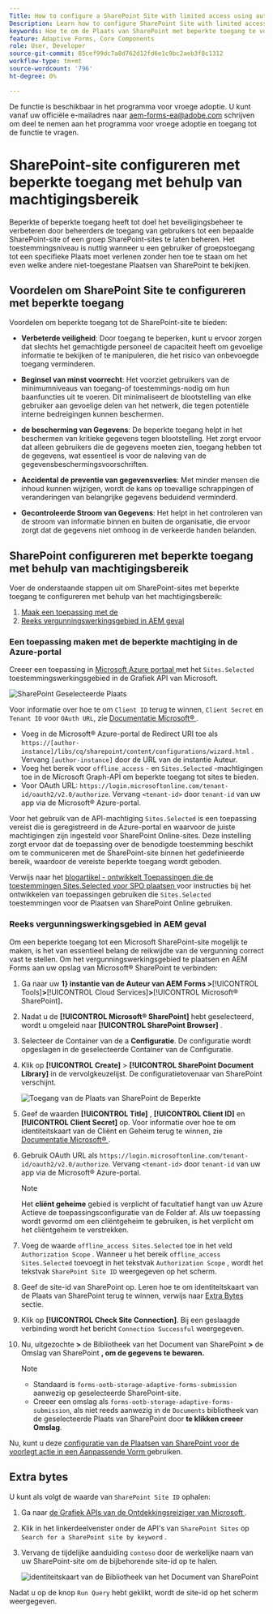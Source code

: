 ```yaml
---
Title: How to configure a SharePoint Site with limited access using authorization scope?
Description: Learn how to configure SharePoint Site with limited access using the authorization scope.
keywords: Hoe te om de Plaats van SharePoint met beperkte toegang te vormen?, vorm SharePoint met beperkte toegang, Gebruikend vergunningswerkingsgebied om toegang voor de Plaats van SharePoint te beperken.
feature: Adaptive Forms, Core Components
role: User, Developer
source-git-commit: 85cef99dc7a8d762d12fd6e1c9bc2aeb3f8c1312
workflow-type: tm+mt
source-wordcount: '796'
ht-degree: 0%

---
```



<span class="preview"> De functie is beschikbaar in het programma voor vroege adoptie. U kunt vanaf uw officiële e-mailadres naar aem-forms-ea@adobe.com schrijven om deel te nemen aan het programma voor vroege adoptie en toegang tot de functie te vragen. </span>

# SharePoint-site configureren met beperkte toegang met behulp van machtigingsbereik

Beperkte of beperkte toegang heeft tot doel het beveiligingsbeheer te verbeteren door beheerders de toegang van gebruikers tot een bepaalde SharePoint-site of een groep SharePoint-sites te laten beheren. Het toestemmingsniveau is nuttig wanneer u een gebruiker of groepstoegang tot een specifieke Plaats moet verlenen zonder hen toe te staan om het even welke andere niet-toegestane Plaatsen van SharePoint te bekijken.

## Voordelen om SharePoint Site te configureren met beperkte toegang

Voordelen om beperkte toegang tot de SharePoint-site te bieden:

* **Verbeterde veiligheid**: Door toegang te beperken, kunt u ervoor zorgen dat slechts het gemachtigde personeel de capaciteit heeft om gevoelige informatie te bekijken of te manipuleren, die het risico van onbevoegde toegang verminderen.

* **Beginsel van minst voorrecht**: Het voorziet gebruikers van de minimumniveaus van toegang-of toestemmings-nodig om hun baanfuncties uit te voeren. Dit minimaliseert de blootstelling van elke gebruiker aan gevoelige delen van het netwerk, die tegen potentiële interne bedreigingen kunnen beschermen.

* **de bescherming van Gegevens**: De beperkte toegang helpt in het beschermen van kritieke gegevens tegen blootstelling. Het zorgt ervoor dat alleen gebruikers die de gegevens moeten zien, toegang hebben tot de gegevens, wat essentieel is voor de naleving van de gegevensbeschermingsvoorschriften.

* **Accidental de preventie van gegevensverlies**: Met minder mensen die inhoud kunnen wijzigen, wordt de kans op toevallige schrappingen of veranderingen van belangrijke gegevens beduidend verminderd.

* **Gecontroleerde Stroom van Gegevens**: Het helpt in het controleren van de stroom van informatie binnen en buiten de organisatie, die ervoor zorgt dat de gegevens niet omhoog in de verkeerde handen belanden.

## SharePoint configureren met beperkte toegang met behulp van machtigingsbereik

Voer de onderstaande stappen uit om SharePoint-sites met beperkte toegang te configureren met behulp van het machtigingsbereik:

1. [Maak een toepassing met de ](#create-an-application-with-the-limited-permission-in-the-azure-portal)
1. [Reeks vergunningswerkingsgebied in AEM geval](#set-the-authorization-scope-at-aem-instance)

### Een toepassing maken met de beperkte machtiging in de Azure-portal

Creeer een toepassing in [ Microsoft Azure portaal ](https://portal.azure.com/#home) met het `Sites.Selected` toestemmingswerkingsgebied in de Grafiek API van Microsoft.

![ SharePoint Geselecteerde Plaats ](/help/forms/assets/sharepoint-selected-site.png)

Voor informatie over hoe te om `Client ID` terug te winnen, `Client Secret` en `Tenant ID` voor `OAuth URL`, zie [ Documentatie Microsoft® ](https://learn.microsoft.com/en-us/graph/auth-register-app-v2).
* Voeg in de Microsoft® Azure-portal de Redirect URI toe als `https://[author-instance]/libs/cq/sharepoint/content/configurations/wizard.html` . Vervang `[author-instance]` door de URL van de instantie Auteur.
* Voeg het bereik voor `offline_access` - en `Sites.Selected` -machtigingen toe in de Microsoft Graph-API om beperkte toegang tot sites te bieden.
* Voor OAuth URL: `https://login.microsoftonline.com/tenant-id/oauth2/v2.0/authorize`. Vervang `<tenant-id>` door `tenant-id` van uw app via de Microsoft® Azure-portal.

Voor het gebruik van de API-machtiging `Sites.Selected` is een toepassing vereist die is geregistreerd in de Azure-portal en waarvoor de juiste machtigingen zijn ingesteld voor SharePoint Online-sites. Deze instelling zorgt ervoor dat de toepassing over de benodigde toestemming beschikt om te communiceren met de SharePoint-site binnen het gedefinieerde bereik, waardoor de vereiste beperkte toegang wordt geboden.

Verwijs naar het [ blogartikel - ontwikkelt Toepassingen die de toestemmingen Sites.Selected voor SPO plaatsen ](https://techcommunity.microsoft.com/t5/microsoft-sharepoint-blog/develop-applications-that-use-sites-selected-permissions-for-spo/ba-p/3790476) voor instructies bij het ontwikkelen van toepassingen gebruiken die `Sites.Selected` toestemmingen voor de Plaatsen van SharePoint Online gebruiken.

### Reeks vergunningswerkingsgebied in AEM geval

Om een beperkte toegang tot een Microsoft SharePoint-site mogelijk te maken, is het van essentieel belang de reikwijdte van de vergunning correct vast te stellen. Om het vergunningswerkingsgebied te plaatsen en AEM Forms aan uw opslag van Microsoft® SharePoint te verbinden:

1. Ga naar uw **1} instantie van de Auteur van AEM Forms >**[!UICONTROL Tools]**>**[!UICONTROL Cloud Services]**>**[!UICONTROL Microsoft® SharePoint]**.**
1. Nadat u de **[!UICONTROL Microsoft® SharePoint]** hebt geselecteerd, wordt u omgeleid naar **[!UICONTROL SharePoint Browser]** .
1. Selecteer de Container van de a **Configuratie**. De configuratie wordt opgeslagen in de geselecteerde Container van de Configuratie.
1. Klik op **[!UICONTROL Create]** > **[!UICONTROL SharePoint Document Library]** in de vervolgkeuzelijst. De configuratietovenaar van SharePoint verschijnt.

   ![ Toegang van de Plaats van SharePoint de Beperkte ](/help/forms/assets/sharepoint-doc-library-limited-scopes.png)

1. Geef de waarden **[!UICONTROL Title]** , **[!UICONTROL Client ID]** en **[!UICONTROL Client Secret]** op. Voor informatie over hoe te om identiteitskaart van de Cliënt en Geheim terug te winnen, zie [ Documentatie Microsoft® ](https://learn.microsoft.com/en-us/graph/auth-register-app-v2).

1. Gebruik OAuth URL als `https://login.microsoftonline.com/tenant-id/oauth2/v2.0/authorize`. Vervang `<tenant-id>` door `tenant-id` van uw app via de Microsoft® Azure-portal.

   >[!NOTE]
   >
   > Het **cliënt geheime** gebied is verplicht of facultatief hangt van uw Azure Actieve de toepassingsconfiguratie van de Folder af. Als uw toepassing wordt gevormd om een cliëntgeheim te gebruiken, is het verplicht om het cliëntgeheim te verstrekken.

1. Voeg de waarde `offline_access Sites.Selected` toe in het veld `Authorization Scope` . Wanneer u het bereik `offline_access Sites.Selected` toevoegt in het tekstvak `Authorization Scope` , wordt het tekstvak `SharePoint Site ID` weergegeven op het scherm.

1. Geef de site-id van SharePoint op. Leren hoe te om identiteitskaart van de Plaats van SharePoint terug te winnen, verwijs naar [ Extra Bytes ](#extra-bytes) sectie.

1. Klik op **[!UICONTROL Check Site Connection]**. Bij een geslaagde verbinding wordt het bericht `Connection Successful` weergegeven.

1. Nu, uitgezochte **>** de Bibliotheek van het Document van SharePoint **>** de Omslag van SharePoint **, om de gegevens te bewaren.**

   >[!NOTE]
   >
   >* Standaard is `forms-ootb-storage-adaptive-forms-submission` aanwezig op geselecteerde SharePoint-site.
   >* Creeer een omslag als `forms-ootb-storage-adaptive-forms-submission`, als niet reeds aanwezig in de `Documents` bibliotheek van de geselecteerde Plaats van SharePoint door **te klikken creeer Omslag**.

Nu, kunt u deze [ configuratie van de Plaatsen van SharePoint voor de voorlegt actie in een Aanpassende Vorm ](/help/forms/configure-submit-action-sharepoint.md#use-sharepoint-document-library-configuration-in-an-adaptive-form-use-sharepoint-configuartion-in-af) gebruiken.

## Extra bytes

U kunt als volgt de waarde van `SharePoint Site ID` ophalen:
1. Ga naar [ de Grafiek APIs van de Ontdekkingsreiziger van Microsoft ](https://developer.microsoft.com/en-us/graph/graph-explorer).
1. Klik in het linkerdeelvenster onder de API&#39;s van `SharePoint Sites` op `Search for a SharePoint site by keyword` .
1. Vervang de tijdelijke aanduiding `contoso` door de werkelijke naam van uw SharePoint-site om de bijbehorende site-id op te halen.

   ![ identiteitskaart van de Bibliotheek van het Document van SharePoint ](/help/forms/assets/sharepoint-site-id.png)

Nadat u op de knop `Run Query` hebt geklikt, wordt de site-id op het scherm weergegeven.